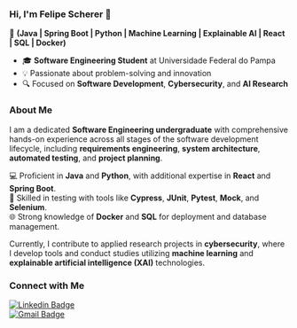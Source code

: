 
### Hi, I'm Felipe Scherer 👋

🚀 **(Java | Spring Boot | Python | Machine Learning | Explainable AI | React | SQL | Docker)**  
- 🎓 **Software Engineering Student** at Universidade Federal do Pampa  
- 💡 Passionate about problem-solving and innovation  
- 🔍 Focused on **Software Development**, **Cybersecurity**, and **AI Research**

### About Me  
I am a dedicated **Software Engineering undergraduate** with comprehensive hands-on experience across all stages of the software development lifecycle, including **requirements engineering**, **system architecture**, **automated testing**, and **project planning**.  

💻 Proficient in **Java** and **Python**, with additional expertise in **React** and **Spring Boot**.  
🔧 Skilled in testing with tools like **Cypress**, **JUnit**, **Pytest**, **Mock**, and **Selenium**.  
🌐 Strong knowledge of **Docker** and **SQL** for deployment and database management.  

Currently, I contribute to applied research projects in **cybersecurity**, where I develop tools and conduct studies utilizing **machine learning** and **explainable artificial intelligence (XAI)** technologies.  

### Connect with Me  
[![Linkedin Badge](https://img.shields.io/badge/LinkedIn-0077B5?style=for-the-badge&logo=linkedin&logoColor=white)](https://www.linkedin.com/in/felipe-scherer-623208221/)  
[![Gmail Badge](https://img.shields.io/badge/Gmail-D14836?style=for-the-badge&logo=gmail&logoColor=white)](mailto:felipe.scherepento@gmail.com)
